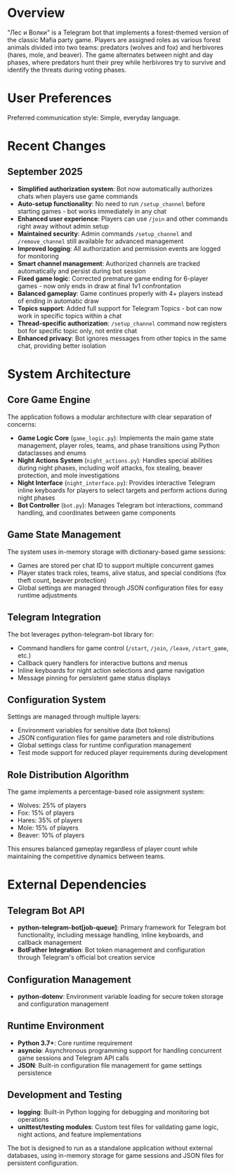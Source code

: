 # Overview

"Лес и Волки" is a Telegram bot that implements a forest-themed version of the classic Mafia party game. Players are assigned roles as various forest animals divided into two teams: predators (wolves and fox) and herbivores (hares, mole, and beaver). The game alternates between night and day phases, where predators hunt their prey while herbivores try to survive and identify the threats during voting phases.

# User Preferences

Preferred communication style: Simple, everyday language.

# Recent Changes

## September 2025
- **Simplified authorization system**: Bot now automatically authorizes chats when players use game commands
- **Auto-setup functionality**: No need to run `/setup_channel` before starting games - bot works immediately in any chat
- **Enhanced user experience**: Players can use `/join` and other commands right away without admin setup
- **Maintained security**: Admin commands `/setup_channel` and `/remove_channel` still available for advanced management
- **Improved logging**: All authorization and permission events are logged for monitoring
- **Smart channel management**: Authorized channels are tracked automatically and persist during bot session
- **Fixed game logic**: Corrected premature game ending for 6-player games - now only ends in draw at final 1v1 confrontation
- **Balanced gameplay**: Game continues properly with 4+ players instead of ending in automatic draw
- **Topics support**: Added full support for Telegram Topics - bot can now work in specific topics within a chat
- **Thread-specific authorization**: `/setup_channel` command now registers bot for specific topic only, not entire chat
- **Enhanced privacy**: Bot ignores messages from other topics in the same chat, providing better isolation

# System Architecture

## Core Game Engine
The application follows a modular architecture with clear separation of concerns:

- **Game Logic Core** (`game_logic.py`): Implements the main game state management, player roles, teams, and phase transitions using Python dataclasses and enums
- **Night Actions System** (`night_actions.py`): Handles special abilities during night phases, including wolf attacks, fox stealing, beaver protection, and mole investigations
- **Night Interface** (`night_interface.py`): Provides interactive Telegram inline keyboards for players to select targets and perform actions during night phases
- **Bot Controller** (`bot.py`): Manages Telegram bot interactions, command handling, and coordinates between game components

## Game State Management
The system uses in-memory storage with dictionary-based game sessions:
- Games are stored per chat ID to support multiple concurrent games
- Player states track roles, teams, alive status, and special conditions (fox theft count, beaver protection)
- Global settings are managed through JSON configuration files for easy runtime adjustments

## Telegram Integration
The bot leverages python-telegram-bot library for:
- Command handlers for game control (`/start`, `/join`, `/leave`, `/start_game`, etc.)
- Callback query handlers for interactive buttons and menus
- Inline keyboards for night action selections and game navigation
- Message pinning for persistent game status displays

## Configuration System
Settings are managed through multiple layers:
- Environment variables for sensitive data (bot tokens)
- JSON configuration files for game parameters and role distributions
- Global settings class for runtime configuration management
- Test mode support for reduced player requirements during development

## Role Distribution Algorithm
The game implements a percentage-based role assignment system:
- Wolves: 25% of players
- Fox: 15% of players  
- Hares: 35% of players
- Mole: 15% of players
- Beaver: 10% of players

This ensures balanced gameplay regardless of player count while maintaining the competitive dynamics between teams.

# External Dependencies

## Telegram Bot API
- **python-telegram-bot[job-queue]**: Primary framework for Telegram bot functionality, including message handling, inline keyboards, and callback management
- **BotFather Integration**: Bot token management and configuration through Telegram's official bot creation service

## Configuration Management  
- **python-dotenv**: Environment variable loading for secure token storage and configuration management

## Runtime Environment
- **Python 3.7+**: Core runtime requirement
- **asyncio**: Asynchronous programming support for handling concurrent game sessions and Telegram API calls
- **JSON**: Built-in configuration file management for game settings persistence

## Development and Testing
- **logging**: Built-in Python logging for debugging and monitoring bot operations
- **unittest/testing modules**: Custom test files for validating game logic, night actions, and feature implementations

The bot is designed to run as a standalone application without external databases, using in-memory storage for game sessions and JSON files for persistent configuration.